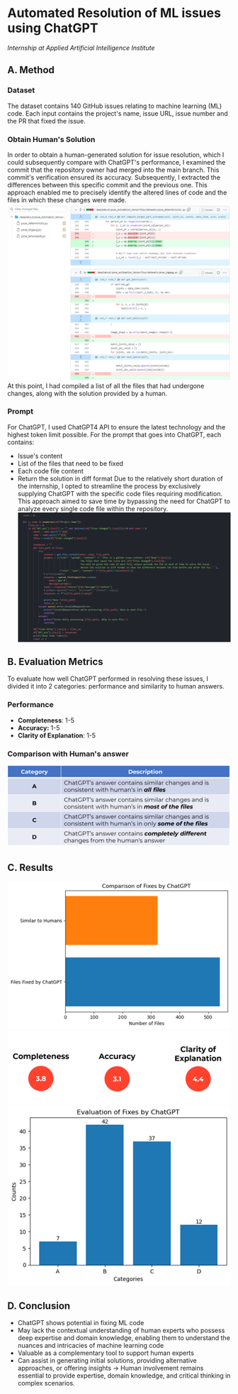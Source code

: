 # Automated Resolution of ML issues using ChatGPT
_Internship at Applied Artificial Intelligence Institute_

## A. Method
### Dataset
The dataset contains 140 GitHub issues relating to machine learning (ML) code. Each input contains the project's name, issue URL, issue number and the PR that fixed the issue.
### Obtain Human's Solution
In order to obtain a human-generated solution for issue resolution, which I could subsequently compare with ChatGPT's performance, I examined the commit that the repository owner had merged into the main branch. This commit's verification ensured its accuracy. Subsequently, I extracted the differences between this specific commit and the previous one. This approach enabled me to precisely identify the altered lines of code and the files in which these changes were made.\
![Screenshot](pictures/human_solution.png)\
At this point, I had compiled a list of all the files that had undergone changes, along with the solution provided by a human.
### Prompt
For ChatGPT, I used ChatGPT4 API to ensure the latest technology and the highest token limit possible. For the prompt that goes into ChatGPT, each contains:
* Issue's content
* List of the files that need to be fixed
* Each code file content
* Return the solution in diff format
Due to the relatively short duration of the internship, I opted to streamline the process by exclusively supplying ChatGPT with the specific code files requiring modification. This approach aimed to save time by bypassing the need for ChatGPT to analyze every single code file within the repository.
![Screenshot](pictures/prompt.png)

## B. Evaluation Metrics
To evaluate how well ChatGPT performed in resolving these issues, I divided it into 2 categories: performance and similarity to human answers.
### Performance
* **Completeness**: 1-5
* **Accuracy:** 1-5
* **Clarity of Explanation**: 1-5
### Comparison with Human's answer
![Screenshot](pictures/compare.png)

## C. Results
![Screenshot](pictures/result1.png)
![Screenshot](pictures/result3.png)
![Screenshot](pictures/result2.png)


## D. Conclusion
* ChatGPT shows potential in fixing ML code
* May lack the contextual understanding of human experts who possess deep expertise and domain knowledge, enabling them to understand the nuances and intricacies of machine learning code
* Valuable as a complementary tool to support human experts
* Can assist in generating initial solutions, providing alternative approaches, or offering insights
→ Human involvement remains essential to provide expertise, domain knowledge, and critical thinking in complex scenarios.
